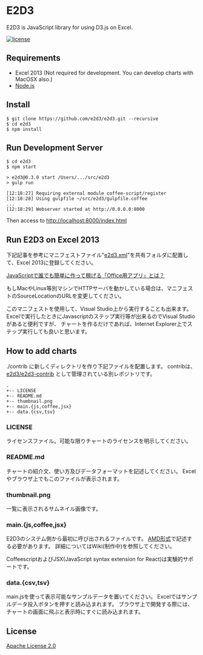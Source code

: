 E2D3
====

E2D3 is JavaScript library for using D3.js on Excel.

[![license](https://img.shields.io/badge/license-Apache%202-blue.svg?style=flat)](LICENSE)

## Requirements

* Excel 2013 (Not required for development. You can develop charts with MacOSX also.)
* [Node.js](http://nodejs.org/)

## Install

```shell
$ git clone https://github.com/e2d3/e2d3.git --recursive
$ cd e2d3
$ npm install
```

## Run Development Server

```
$ cd e2d3
$ npm start

> e2d3@0.3.0 start /Users/.../src/e2d3
> gulp run

[12:18:27] Requiring external module coffee-script/register
[12:18:28] Using gulpfile ~/src/e2d3/gulpfile.coffee
...
[12:18:29] Webserver started at http://0.0.0.0:8000
```

Then access to [http://localhost:8000/index.html](http://localhost:8000/index.html)

## Run E2D3 on Excel 2013

下記記事を参考にマニフェストファイル"[e2d3.xml](e2d3.xml)"を共有フォルダに配置して、Excel 2013に登録してください。

[JavaScriptで誰でも簡単に作って稼げる「Office用アプリ」とは？](http://www.atmarkit.co.jp/ait/articles/1301/25/news063_3.html)

もしMacやLinux等別マシンでHTTPサーバを動かしている場合は、マニフェストのSourceLocationのURLを変更してください。

このマニフェストを使用して、Visual Studio上から実行することも出来ます。
Excelで実行したときにJavascriptのステップ実行等が出来るのでVisual Studioがあると便利ですが、
チャートを作るだけであれば、Internet Explorer上でステップ実行しても良いと思います。


## How to add charts

./contrib に新しくディレクトリを作り下記ファイルを配置します。
contribは、[e2d3/e2d3-contrib](https://github.com/e2d3/e2d3-contrib) として管理されている別レポジトリです。


```
.
+-- LICENSE
+-- README.md
+-- thumbnail.png
+-- main.{js,coffee,jsx}
+-- data.{csv,tsv}
```

### LICENSE

ライセンスファイル。可能な限りチャートのライセンスを明示してください。

### README.md

チャートの紹介文、使い方及びデータフォーマットを記述してください。
Excelやブラウザ上でもこのファイルが表示されます。

### thumbnail.png

一覧に表示されるサムネイル画像です。

### main.{js,coffee,jsx}

E2D3のシステム側から最初に呼び出されるファイルです。
[AMD形式](https://github.com/amdjs/amdjs-api/wiki/AMD)で記述する必要があります。
詳細についてはWiki(制作中)を参照してください。

CoffeescriptおよびJSX(JavaScript syntax extension for React)は実験的サポートです。

### data.{csv,tsv}

main.jsを使って表示可能なサンプルデータを置いてください。
Excelではサンプルデータ投入ボタンを押すと読み込まれます。
ブラウザ上で開発する際には、チャートの画面に飛ぶと表示時にすぐに読み込まれます。

## License
[Apache License 2.0](LICENSE)
